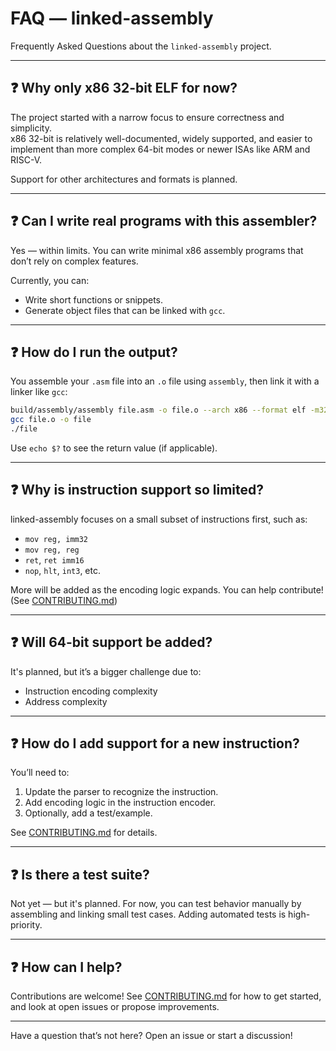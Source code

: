 # FAQ — linked-assembly

Frequently Asked Questions about the `linked-assembly` project.

---

## ❓ Why only x86 32-bit ELF for now?

The project started with a narrow focus to ensure correctness and simplicity.  
x86 32-bit is relatively well-documented, widely supported, and easier to implement than more complex 64-bit modes or newer ISAs like ARM and RISC-V.

Support for other architectures and formats is planned.

---

## ❓ Can I write real programs with this assembler?

Yes — within limits. You can write minimal x86 assembly programs that don’t rely on complex features.

Currently, you can:

- Write short functions or snippets.
- Generate object files that can be linked with `gcc`.

---

## ❓ How do I run the output?

You assemble your `.asm` file into an `.o` file using `assembly`, then link it with a linker like `gcc`:

```bash
build/assembly/assembly file.asm -o file.o --arch x86 --format elf -m32
gcc file.o -o file
./file
```

Use `echo $?` to see the return value (if applicable).

---

## ❓ Why is instruction support so limited?

linked-assembly focuses on a small subset of instructions first, such as:

- `mov reg, imm32`
- `mov reg, reg`
- `ret`, `ret imm16`
- `nop`, `hlt`, `int3`, etc.

More will be added as the encoding logic expands. You can help contribute! (See [CONTRIBUTING.md](../CONTRIBUTING.md))

---

## ❓ Will 64-bit support be added?

It's planned, but it’s a bigger challenge due to:

- Instruction encoding complexity
- Address complexity

---

## ❓ How do I add support for a new instruction?

You’ll need to:

1. Update the parser to recognize the instruction.
2. Add encoding logic in the instruction encoder.
3. Optionally, add a test/example.

See [CONTRIBUTING.md](../CONTRIBUTING.md) for details.

---

## ❓ Is there a test suite?

Not yet — but it's planned. For now, you can test behavior manually by assembling and linking small test cases.
Adding automated tests is high-priority.

---

## ❓ How can I help?

Contributions are welcome!
See [CONTRIBUTING.md](../CONTRIBUTING.md) for how to get started, and look at open issues or propose improvements.

---

Have a question that’s not here?
Open an issue or start a discussion!

